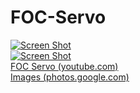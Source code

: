 # FOC-Servo
[![Screen Shot](https://lh3.googleusercontent.com/vWZbaQVdAhu1QQO_cTlWY4MgnAb2BmGCg2ht9W3ZADUsB-J3ieZKUOjoW8N4zHFRGdZp8hFGPKCy6uawGKFupMPxBJmIFaj5hGluz3LkEmy5S17hmuiLZEQlVxxbsq9VOWg288KpUEtcyImdLcbH4nJbDOrk7feC0b6LQ1DTAXJD6xIRRkscn5fKtOFiCyshHNf-yYZnXZzY7v92_SR10B9enX9Oa1QhKC0Zo4pFHIeS9buX3Prl2VSoP0p2f9dSjYG3iJzVJJ4cjOTOYSJCoFbktkBBuRvZ9yOYemuwcPBqjm2Aqjuo5mWAgzC-g0u8LBz8_ISS-xWrEu7XkNp3rqmE0j6_iL28L1pHF4nmJSnV0F_0pvuBMTZbZnvaV3lmYf0SQIsa0-76etPjSC5jA3zWO_9prSDMudj7b2m4mwxrd_XN79okazN7x6W9LXKWux-t0f8W2QBu25lEgwM-dTigUHxHYiCUhdcBQTDeFgdGpegSvgsOzxQlizkStA1ZrNoxv37GxwSWOPVyg8SRRRMWrbqQP0fdLs4uiXirrpl6c84sBvOwoKhNLHmpYTo9-d7bUEOs_W8uyZnnRY8boEB0MJfAz7LJxCBVNjXnpN_daKvdNwv219_3wybdyhxH5bj7qB9RDaEJVHH0xf9plpmDgyaLtqyamIorE5iW7Q=w1572-h1179-no)]()<br>
[![Screen Shot](https://lh3.googleusercontent.com/k02gDKrigeXRs4gnt29zIekYWgJM7NDDvpPBwwBkn84v4wwCzqt8nw-INf11CDgn7xQ7Py5mxIiK_7V0SbNQoPlOT3bTszP4-zwKSuMI01aGK7_4IhnsZZ5Z7r1dPS8m6I9LZv3YYpQsvTk1K4j1EelQm8jLoi5QNvEOz-FvpGVZwKJkS9vO1XtkHeE4zk9rVJoZjloqsFnxf6_mEEpo1JaTmMSzqUu0BTOOYX97MykgnaL4p3ELG66Kbez4t6Lvg8YSnU9Ltbq5jz9uCMgsXV7kkRO0mRdbd6jPAT2u14GJWXknMUGbn2uqpa3rRhNTl81p2y2OLagABrOaGPtVqzI5KLYQBMGvRb8pLV3gTC-SgxF0fuM8P7-ImlSoCKKW4M-aQfWppRQZcFfsLp-E7-kPCjrrwxV5XEZZyoRGvc7qfGslpKFDynpH2KSDDe61FRB4h4jSAbreOhekBrllv7LVYmnvaclYAikYPAygZMUPMjnbqFKZi_-_RrciDLW16teUsW3NS0HijvG6KOLEbynRKwrUGT3R_amJrg2y10YHOSGbepvXF0Xuh3haF8Pk2yhVCZG2qWtMv-iXLtL526J6DCeSrQHVDLIhtxiESPV2ZTU_wgwGWl188nJnMD6YXfbKLWg5SoCA2hz2HVpunoGfktz3Lt1SIodtHRgSmA=w1572-h1179-no
)]()<br>
[FOC Servo (youtube.com)](https://www.youtube.com/watch?v=d91JvBRgOYI&list=PLE616v1yP137koahQjisksADdZlHxYS2S)<br>
[Images (photos.google.com)](https://goo.gl/photos/JQcb6tujQgFE7cGe8)<br>
